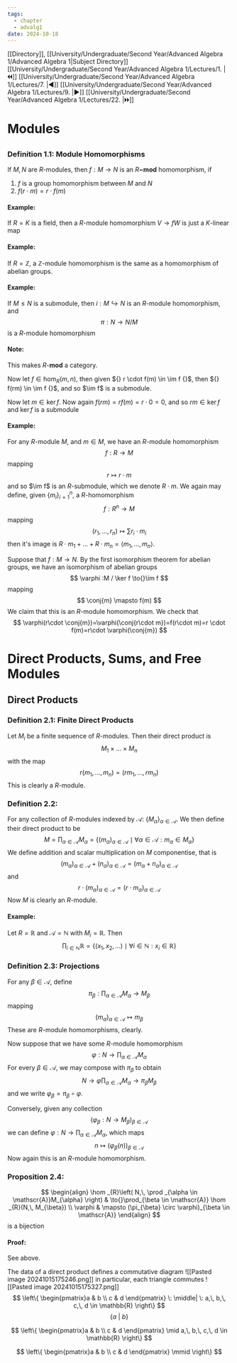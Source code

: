 ```yaml
---
tags:
  - chapter
  - advalg1
date: 2024-10-18
---
```

[[Directory]], [[University/Undergraduate/Second Year/Advanced Algebra 1/Advanced Algebra 1|Subject Directory]]
[[University/Undergraduate/Second Year/Advanced Algebra 1/Lectures/1. |🞀🞀]] [[University/Undergraduate/Second Year/Advanced Algebra 1/Lectures/7. |◀]] [[University/Undergraduate/Second Year/Advanced Algebra 1/Lectures/9. |▶]] [[University/Undergraduate/Second Year/Advanced Algebra 1/Lectures/22. |🞂🞂]]
# Modules
## 
### Definition 1.1: Module Homomorphisms
If $M,\, N {}$ are $R$-modules, then $f:M\to{}N {}$ is an ${} R\mathbf{-mod} {}$ homomorphism, if
1) $f$ is a group homomorphism between $M$ and $N$
2) ${} f(r\cdot m)=r \cdot f(m) {}$
#### Example:
If $R=K {}$ is a field, then a $R$-module homomorphism ${} V \to{f}W {}$ is just a ${} K {}$-linear map
#### Example:
If $R=\mathbb{Z} {}$, a $\mathbb{Z}$-module homomorphism is the same as a homomorphism of abelian groups.
#### Example:
If ${} M \leq  N {}$ is a submodule, then ${} i: M \hookrightarrow N {}$ is an ${} R$-module homomorphism, and 
$$
\pi:N \to{}N /M
$$
is a $R {}$-module homomorphism
#### Note:
This makes ${} R\mathbf{\text{-}mod} {}$ a category. 

Now let ${} f \in \hom _{R}(m,\, n) {}$, then given ${} r \cdot f(m) \in \im f {}$, then ${} f(rm) \in \im f {}$, and so $\im f$ is a submodule. 

Now let ${} m \in  \ker f {}$. Now again ${} f(rm)=r f(m)=r\cdot 0=0 {}$, and so ${} rm \in \ker f {}$ and ${} \ker f {}$ is a submodule
#### Example:
For any $R$-module $M$, and ${} m \in M {}$, we have an $R$-module homomorphism
$$
f:R\to{}M
$$
mapping 
$$
r \mapsto r\cdot m
$$
and so $\im f$ is an $R$-submodule, which we denote $R\cdot m {}$. We again may define, given ${} \{ m_{i} \}_{i=1}^{n} {}$, a $R {}$-homomorphism
$$
f:R^{n}\to{}M
$$
mapping
$$
(r_{1},\,\dots,\,r_{n})\mapsto \sum r_{i}\cdot m_{i}
$$
then it's image is ${} R\cdot m_{1}+\dots+R\cdot m_{n}=\langle m_{1},\,\dots,\,m_{n} \rangle  {}$.

Suppose that $f:M\to{}N {}$. By the first isomorphism theorem for abelian groups, we have an isomorphism of abelian groups
$$
\varphi :M / \ker f \to{}\im f
$$
mapping
$$
\conj{m} \mapsto f(m)
$$
We claim that this is an $R$-module homomorphism. We check that
$$
\varphi(r\cdot \conj{m})=\varphi(\conj{r\cdot m})=f(r\cdot m)=r \cdot f(m)=r\cdot \varphi(\conj{m})
$$
# Direct Products, Sums, and Free Modules
## Direct Products
### Definition 2.1: Finite Direct Products
Let ${} M_{i} {}$ be a finite sequence of $R$-modules. Then their direct product is
$$
M_{1} \times{\dots}\times M_{ n}
$$
with the map
$$
r(m_{1},\,\dots,\,m_{ n})=(rm_{1},\,\dots,\,r m_{n} )
$$
This is clearly a $R$-module. 
### Definition 2.2: 
For any collection of $R$-modules indexed by $\mathscr{A}$: ${} \{ M_{\alpha} \}_{\alpha \in \mathscr{A}} {}$. We then define their direct product to be 
$$
M=\prod _{\alpha \in \mathscr{A}}M_{\alpha}=\{ (m_{\alpha})_{\alpha \in \mathscr{A}} \mid \forall \alpha \in \mathscr{A}: m_{\alpha} \in M_{\alpha} \}
$$
We define addition and scalar multiplication on $M$ componentise, that is
$$
(m_{\alpha})_{\alpha \in \mathscr{A}} +(n_{\alpha})_{\alpha \in \mathscr{A}}=(m_{\alpha}+n_{\alpha})_{\alpha \in \mathscr{A}}
$$
and
$$
r\cdot (m_{\alpha})_{\alpha \in \mathscr{A}}=(r \cdot m_{\alpha})_{\alpha \in \mathscr{A}}
$$
Now $M$ is clearly an $R$-module. 
#### Example:
Let $R=\mathbb{R} {}$ and $\mathscr{A}=\mathbb{N} {}$ with ${} M_{i}=\mathbb{R} {}$. Then 
$$
\prod _{i \in \mathbb{N}}\mathbb{R}=\{ (x_{1},\, x_{2},\,\dots) \mid \forall i \in \mathbb{N}:x_{i} \in \mathbb{R}\}
$$
### Definition 2.3: Projections
For any ${} \beta \in \mathscr{A} {}$, define
$$
\pi_{\beta}:\prod _{\alpha \in \mathscr{A}}M_{\alpha}\to{}M_{\beta}
$$
mapping
$$
(m_{\alpha})_{\alpha \in \mathscr{A}} \mapsto m_{\beta}
$$
These are $R$-module homomorphisms, clearly. 

Now suppose that we have some $R$-module homomorphism
$$
\varphi:N \to{} \prod _{\alpha \in \mathscr{A}}M_{\alpha}
$$
For every ${} \beta \in \mathscr{A} {}$, we may compose with $\pi_{\beta}$ to obtain
$$
N \to{\varphi} \prod _{\alpha \in \mathscr{A}} M_{\alpha} \to{\pi_{\beta}}M_{\beta}
$$
and we write ${} \varphi_{\beta}=\pi_{\beta} \circ  \varphi {}$.

Conversely, given any collection
$$
\left( \varphi_{\beta}:N \to{}M_{\beta} \right) _{\beta \in \mathscr{A}}
$$
we can define ${} \varphi:N \to{} \prod _{\alpha \in \mathscr{A}} M_{\alpha} {}$, which maps
$$
n \mapsto (\varphi_{\beta}(n))_{\beta \in \mathscr{A}}
$$
Now again this is an $R$-module homomorphism. 
### Proposition 2.4:
$$
\begin{align}
\hom _{R}\left( N,\, \prod _{\alpha \in \mathscr{A}}M_{\alpha} \right) & \to{}\prod_{\beta \in \mathscr{A}} \hom _{R}(N,\, M_{\beta}) \\
\varphi  & \mapsto (\pi_{\beta} \circ  \varphi)_{\beta \in \mathscr{A}}
\end{align}
$$
is a bijection
#### Proof:
See above. 

The data of a direct product defines a commutative diagram
![[Pasted image 20241015175246.png]]
in particular, each triangle commutes
![[Pasted image 20241015175327.png]]
$$
\left\{ \begin{pmatrix}a & b \\ c & d \end{pmatrix} \: \middle| \: a,\, b,\, c,\, d \in \mathbb{R} \right\}
$$
$$
\left\{ a \: \middle|  \: b \right\}
$$

$$
\left\{  \begin{pmatrix}a & b \\ c & d \end{pmatrix} \mid a,\, b,\, c,\, d \in \mathbb{R}  \right\}
$$

$$
\left\{  \begin{pmatrix}a & b \\ c & d \end{pmatrix} \mmid  \right\}
$$